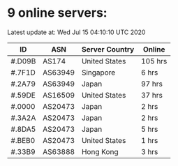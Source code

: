 # 9 online servers:

Latest update at: Wed Jul 15 04:10:10 UTC 2020

| ID | ASN | Server Country | Online |
| -- | --- | -------------- | ------ |
| #.D09B | AS174 | United States | 105 hrs |
| #.7F1D | AS63949 | Singapore | 6 hrs |
| #.2A79 | AS63949 | Japan | 97 hrs |
| #.59DE | AS16509 | United States | 37 hrs |
| #.0000 | AS20473 | Japan | 2 hrs |
| #.3A2A | AS20473 | Japan | 2 hrs |
| #.8DA5 | AS20473 | Japan | 5 hrs |
| #.BEB0 | AS20473 | United States | 1 hrs |
| #.33B9 | AS63888 | Hong Kong | 3 hrs |

